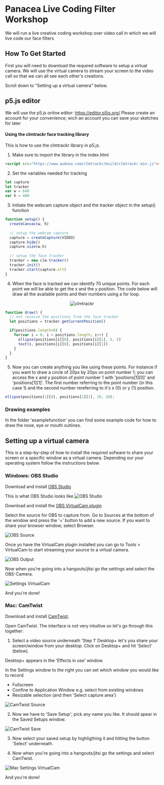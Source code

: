 # Panacea Live Coding Filter Workshop

We will run a live creative coding workshop over video call in which we will live code our face filters 

## How To Get Started

First you will need to download the required software to setup a virtual camera. 
We will use the virtual camera to stream your screen to the video call so that we can all see each other's creations. 

Scroll down to "Setting up a virtual camera" below.


## p5.js editor

We will use the p5.js online editor: https://editor.p5js.org/
Please create an account for your convenience; wich an account you can save your sketches for later

#### Using the clmtrackr face tracking library 

This is how to use the clmtrackr library in p5.js.

1. Make sure to import the library in the index.html

```html
<script src="https://www.auduno.com/clmtrackr/build/clmtrackr.min.js"></script>
```

2. Set the variables needed for tracking

```javascript
let capture
let tracker
var w = 640
var h = 480
```

3. Initiate the webcam capture object and the tracker object in the setup() function

```javascript
function setup() {
  createCanvas(w, h)
  
  // setup the webcam capture
  capture = createCapture(VIDEO)
  capture.hide()
  capture.size(w,h)
  
  // setup the face tracker
  tracker = new clm.tracker()
  tracker.init()
  tracker.start(capture.elt)
}
```

4. When the face is tracked we can identify 70 unique points. For each point we will be able to get the x and the y position. The code below will draw all the available points and their numbers using a for loop.

<p align="center" >
  <img src="images/clmtrackr.png" alt="clmtrackr" title="clmtrackr">
</p>


```javascript
function draw() {
  // not receive the positions from the face tracker
  let positions = tracker.getCurrentPosition()

  if(positions.length>0) {
  	for(var i = 0; i < positions.length; i++) {
      ellipse(positions[i][0], positions[i][1], 5, 5)
      text(i, positions[i][0], positions[i][1])
    }
  }
}
```

5. Now you can create anything you like using these points. For instance if you want to draw a circle of 20px by 20px on point number 1; you can access the x and y position of point number 1 with 'positions[1][0]' and 'positions[1][1]'. The first number referring to the point number (in this case 1) and the second number rereferring to it's x (0) or y (1) position. 

```javascript
ellipse(positions[1][0], positions[1][1], 20, 20);
```

### Drawing examples

In the folder 'examplefunction' you can find some example code for how to draw the nose, eye or mouth outlines. 

## Setting up a virtual camera

This is a step-by-step of how to install the required sofware to share your screen or a specific window as a virtual camera. Depending our your operating system follow the instructions below.  

### Windows: OBS Studio
Download and install [OBS Studio](https://obsproject.com/download)

This is what OBS Studio looks like
![OBS Studio](images/OBSStudio.png)

Download and install the [OBS VirtualCam plugin](https://github.com/CatxFish/obs-virtual-cam/releases)

Select the source for OBS to capture from. Go to Sources at the bottom of the window and press the '+' button to add a new source. If you want to share your browser window; select Browser. 

![OBS Source](images/OBS_setsource.png)

Once yo have the VirtualCam plugin installed you can go to Tools > VirtualCam to start streaming your source to a virtual camera. 

![OBS Output](images/OBS_setoutput.png)

Now when you're going into a hangouts/jitsi go the settings and select the OBS-Camera.

![Settings VirtualCam](images/set_virtualcam.png)

And you're done!


### Mac: CamTwist
Download and install [CamTwist](http://camtwiststudio.com/).

Open CamTwist.
The interface is not very intuitive so let's go through this together:

1. Select a video source underneath 'Step 1'
Desktop+ let's you share your screen/window from your desktop. 
Click on Desktop+ and hit 'Select' (below).

Desktop+ appears in the 'Effects in use' window. 

In the Settings window to the right you can set which window you would like to record

- Fullscreen 
- Confine to Application Window e.g. select from existing windows 
- Resizable selection (and then 'Select capture area')

![CamTwist Source](images/CamTwist_select.png)

2. Now we have to 'Save Setup'; pick any name you like. It should apear in the Saved Setups window. 

![CamTwist Save](images/CamTwist_save.png)

3. Now select your saved setup by highligthing it and hitting the button 'Select' underneath. 

4. Now when you're going into a hangouts/jitsi go the settings and select CamTwist.

![Mac Settings VirtualCam](images/JitsiCamTwist.png)

And you're done!
